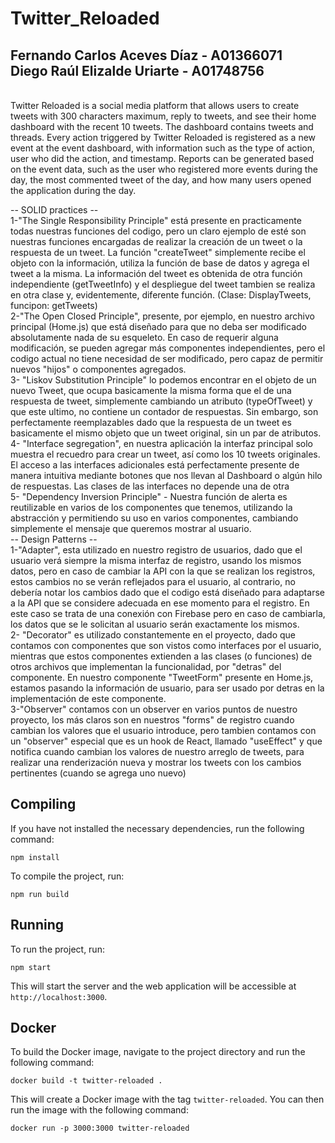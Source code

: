 # Twitter_Reloaded <br/> 
## Fernando Carlos Aceves Díaz - A01366071 <br/> Diego Raúl Elizalde Uriarte - A01748756 <br/>
<br/>
Twitter Reloaded is a social media platform that allows users to create tweets with 300 characters maximum, reply to tweets, and see their home dashboard with the recent 10 tweets. The dashboard contains tweets and threads. Every action triggered by Twitter Reloaded is registered as a new event at the event dashboard, with information such as the type of action, user who did the action, and timestamp. Reports can be generated based on the event data, such as the user who registered more events during the day, the most commented tweet of the day, and how many users opened the application during the day.

-- SOLID practices -- <br/>
1-"The Single Responsibility Principle" está presente en practicamente todas nuestras funciones del codigo, pero un claro ejemplo de esté son nuestras funciones encargadas de realizar la creación de un tweet o la respuesta de un tweet. La función "createTweet" simplemente recibe el objeto con la información, utiliza la función de base de datos y agrega el tweet a la misma. La información del tweet es obtenida de otra función independiente (getTweetInfo) y el despliegue del tweet tambien se realiza en otra clase y, evidentemente, diferente función. (Clase: DisplayTweets, funcipon: getTweets)
<br/>
2-"The Open Closed Principle", presente, por ejemplo, en nuestro archivo principal (Home.js) que está diseñado para que no deba ser modificado absolutamente nada de su esqueleto. En caso de requerir alguna modificación, se pueden agregar más componentes independientes, pero el codigo actual no tiene necesidad de ser modificado, pero capaz de permitir nuevos "hijos" o componentes agregados.
<br/>
3- "Liskov Substitution Principle" lo podemos encontrar en el objeto de un nuevo Tweet, que ocupa basicamente la misma forma que el de una respuesta de tweet, simplemente cambiando un atributo (typeOfTweet) y que este ultimo, no contiene un contador de respuestas. Sin embargo, son perfectamente reemplazables dado que la respuesta de un tweet es basicamente el mismo objeto que un tweet original, sin un par de atributos.
<br/>
4- "Interface segregation", en nuestra aplicación la interfaz principal solo muestra el recuedro para crear un tweet, así como los 10 tweets originales. El acceso a las interfaces adicionales está perfectamente presente de manera intuitiva mediante botones que nos llevan al Dashboard o algún hilo de respuestas. Las clases de las interfaces no depende una de otra
<br/>
5- "Dependency Inversion Principle" - Nuestra función de alerta es reutilizable en varios de los componentes que tenemos, utilizando la abstracción y permitiendo su uso en varios componentes, cambiando simplemente el mensaje que queremos mostrar al usuario.
<br/>
-- Design Patterns -- <br/>
1-"Adapter", esta utilizado en nuestro registro de usuarios, dado que el usuario verá siempre la misma interfaz de registro, usando los mismos datos, pero en caso de cambiar la API con la que se realizan los registros, estos cambios no se verán reflejados para el usuario, al contrario, no debería notar los cambios dado que el codigo está diseñado para adaptarse a la API que se considere adecuada en ese momento para el registro. En este caso se trata de una conexión con Firebase pero en caso de cambiarla, los datos que se le solicitan al usuario serán exactamente los mismos.
<br/>
2- "Decorator" es utilizado constantemente en el proyecto, dado que contamos con componentes que son vistos como interfaces por el usuario, mientras que estos componentes extienden a las clases (o funciones) de otros archivos que implementan la funcionalidad, por "detras" del componente. En nuestro componente "TweetForm" presente en Home.js, estamos pasando la información de usuario, para ser usado por detras en la implementación de este componente.
<br/>
3-"Observer" contamos con un observer en varios puntos de nuestro proyecto, los más claros son en nuestros "forms" de registro cuando cambian los valores que el usuario introduce, pero tambien contamos con un "observer" especial que es un hook de React, llamado "useEffect" y que notifica cuando cambian los valores de nuestro arreglo de tweets, para realizar una renderización nueva y mostrar los tweets con los cambios pertinentes (cuando se agrega uno nuevo)


Compiling
---------

If you have not installed the necessary dependencies, run the following command:

`npm install`

To compile the project, run:


`npm run build`

Running
-------

To run the project, run:

`npm start`

This will start the server and the web application will be accessible at `http://localhost:3000`.

Docker
------

To build the Docker image, navigate to the project directory and run the following command:

`docker build -t twitter-reloaded .`

This will create a Docker image with the tag `twitter-reloaded`. You can then run the image with the following command:

`docker run -p 3000:3000 twitter-reloaded`
